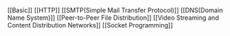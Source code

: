 [[Basic]]
[[HTTP]]
[[SMTP(Simple Mail Transfer Protocol)]]
[[DNS(Domain Name System)]]
[[Peer-to-Peer File Distribution]]
[[Video Streaming and Content Distribution Networks]]
[[Socket Programming]]